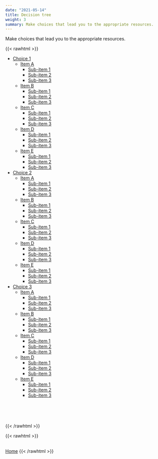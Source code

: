 ```yaml
---
date: "2021-05-14"
title: Decision tree
weight: 3
summary: Make choices that lead you to the appropriate resources.
---
```


Make choices that lead you to the appropriate resources.


{{< rawhtml >}} 
<!--- HTML BEGIN ---> 
<!--- specimen at https://jsfiddle.net/te366hu2/2/  --->

<!--- CSS begin --->
<head>
<style>

ul.tree li {
    list-style-type: none;
    position: relative;
}

ul.tree li ul {
    display: none;
}

ul.tree li.open > ul {
    display: block;
}

ul.tree li a {
    text-decoration: none;
}

ul.tree li a:before {
    height: 1em;
    padding:0 .1em;
    font-size: .8em;
    display: block;
    position: absolute;
    left: -1.3em;
    top: .2em;
}

ul.tree li > a:not(:last-child):before {
    content: '+';
}

ul.tree li.open > a:not(:last-child):before {
    content: '-';
}
</style>
</head>
<!--- CSS end --->



<!--- JS begin --->
<script type="text/javascript">
//<![CDATA[
var tree = document.querySelectorAll('ul.tree a:not(:last-child)');
for(var i = 0; i < tree.length; i++){
    tree[i].addEventListener('click', function(e) {
        var parent = e.target.parentElement;
        var classList = parent.classList;
        if(classList.contains("open")) {
            classList.remove('open');
            var opensubs = parent.querySelectorAll(':scope .open');
            for(var i = 0; i < opensubs.length; i++){
                opensubs[i].classList.remove('open');
            }
        } else {
            classList.add('open');
        }
    });
}
//]]>
</script>
<!--- JS end --->



<!--- html begin --->
<ul class="tree">
  <li><a href="#">Choice 1</a>
    <ul>
      <li><a href="#">Item A</a>
        <ul>
          <li><a href="#">Sub-item 1</a></li>
          <li><a href="#">Sub-item 2</a></li>
          <li><a href="#">Sub-item 3</a></li>
        </ul>
      </li>
      <li><a href="#">Item B</a>
        <ul>
          <li><a href="#">Sub-item 1</a></li>
          <li><a href="#">Sub-item 2</a></li>
          <li><a href="#">Sub-item 3</a></li>
        </ul>
      </li>
      <li><a href="#">Item C</a>
        <ul>
          <li><a href="#">Sub-item 1</a></li>
          <li><a href="#">Sub-item 2</a></li>
          <li><a href="#">Sub-item 3</a></li>
        </ul>
      </li>
      <li><a href="#">Item D</a>
        <ul>
          <li><a href="#">Sub-item 1</a></li>
          <li><a href="#">Sub-item 2</a></li>
          <li><a href="#">Sub-item 3</a></li>
        </ul>
      </li>
      <li><a href="#">Item E</a>
        <ul>
          <li><a href="#">Sub-item 1</a></li>
          <li><a href="#">Sub-item 2</a></li>
          <li><a href="#">Sub-item 3</a></li>
        </ul>
      </li>
    </ul>
  </li>

  <li><a href="#">Choice 2</a>
    <ul>
      <li><a href="#">Item A</a>
        <ul>
          <li><a href="#">Sub-item 1</a></li>
          <li><a href="#">Sub-item 2</a></li>
          <li><a href="#">Sub-item 3</a></li>
        </ul>
      </li>
      <li><a href="#">Item B</a>
        <ul>
          <li><a href="#">Sub-item 1</a></li>
          <li><a href="#">Sub-item 2</a></li>
          <li><a href="#">Sub-item 3</a></li>
        </ul>
      </li>
      <li><a href="#">Item C</a>
        <ul>
          <li><a href="#">Sub-item 1</a></li>
          <li><a href="#">Sub-item 2</a></li>
          <li><a href="#">Sub-item 3</a></li>
        </ul>
      </li>
      <li><a href="#">Item D</a>
        <ul>
          <li><a href="#">Sub-item 1</a></li>
          <li><a href="#">Sub-item 2</a></li>
          <li><a href="#">Sub-item 3</a></li>
        </ul>
      </li>
      <li><a href="#">Item E</a>
        <ul>
          <li><a href="#">Sub-item 1</a></li>
          <li><a href="#">Sub-item 2</a></li>
          <li><a href="#">Sub-item 3</a></li>
        </ul>
      </li>
    </ul>
  </li>

  <li><a href="#">Choice 3</a>
    <ul>
      <li><a href="#">Item A</a>
        <ul>
          <li><a href="#">Sub-item 1</a></li>
          <li><a href="#">Sub-item 2</a></li>
          <li><a href="#">Sub-item 3</a></li>
        </ul>
      </li>
      <li><a href="#">Item B</a>
        <ul>
          <li><a href="#">Sub-item 1</a></li>
          <li><a href="#">Sub-item 2</a></li>
          <li><a href="#">Sub-item 3</a></li>
        </ul>
      </li>
      <li><a href="#">Item C</a>
        <ul>
          <li><a href="#">Sub-item 1</a></li>
          <li><a href="#">Sub-item 2</a></li>
          <li><a href="#">Sub-item 3</a></li>
        </ul>
      </li>
      <li><a href="#">Item D</a>
        <ul>
          <li><a href="#">Sub-item 1</a></li>
          <li><a href="#">Sub-item 2</a></li>
          <li><a href="#">Sub-item 3</a></li>
        </ul>
      </li>
      <li><a href="#">Item E</a>
        <ul>
          <li><a href="#">Sub-item 1</a></li>
          <li><a href="#">Sub-item 2</a></li>
          <li><a href="#">Sub-item 3</a></li>
        </ul>
      </li>
    </ul>
  </li>
</ul>

<br><br><br>
<!--- html end --->

<!--- HTML END --->
{{< /rawhtml >}} 



<!--- Back button begin --->
{{< rawhtml >}}
<br/><br/>
</div>
<a class="button button-primary mb-2" href="/hub/">Home</a>
</div>
{{< /rawhtml >}}
<!--- Back button end --->

